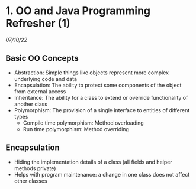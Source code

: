 # 1. OO and Java Programming Refresher (1)
_07/10/22_

## Basic OO Concepts
- Abstraction: Simple things like objects represent more complex underlying code and data
- Encapsulation: The ability to protect some components of the object from external access
- Inheritance: The ability for a class to extend or override functionality of another class
- Polymorphism: The provision of a single interface to entities of different types
	- Compile time polymorphism: Method overloading
	- Run time polymorphism: Method overriding

## Encapsulation
- Hiding the implementation details of a class (all fields and helper methods private)
- Helps with program maintenance: a change in one class does not affect other classes